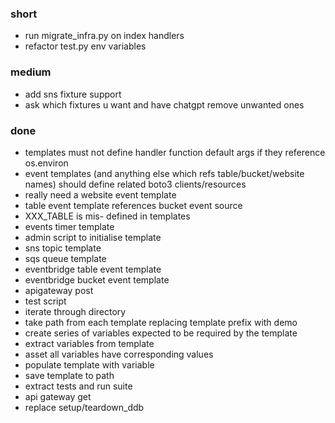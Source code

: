 ### short

- run migrate_infra.py on index handlers
- refactor test.py env variables

### medium

- add sns fixture support
- ask which fixtures u want and have chatgpt remove unwanted ones

### done

- templates must not define handler function default args if they reference os.environ
- event templates (and anything else which refs table/bucket/website names) should define related boto3 clients/resources
- really need a website event template
- table event template references bucket event source
- XXX_TABLE is mis- defined in templates
- events timer template
- admin script to initialise template
- sns topic template
- sqs queue template
- eventbridge table event template
- eventbridge bucket event template
- apigateway post
- test script
- iterate through directory
- take path from each template replacing template prefix  with demo
- create series of variables expected to be required by the template
- extract variables from template
- asset all variables have corresponding values
- populate template with variable 
- save template to path 
- extract tests and run suite 
- api gateway get 
- replace setup/teardown_ddb
